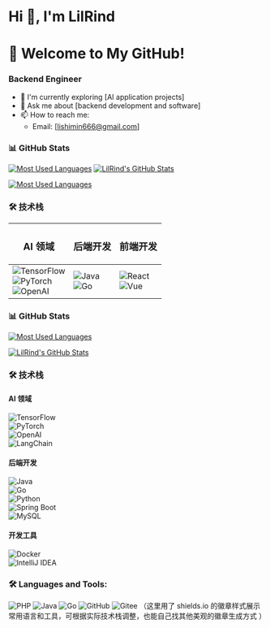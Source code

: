 # Hi 👋, I'm LilRind
# 🚀 Welcome to My GitHub!

### Backend Engineer
- 🌟 I'm currently exploring [AI application projects] 
- 📩 Ask me about [backend development and software]
- 📫 How to reach me: 
  - Email: [lishimin666@gmail.com]


### 📊 GitHub Stats
[![Most Used Languages](https://github-readme-stats.vercel.app/api/top-langs/?username=LilRind&layout=compact&theme=gradient)](https://github.com/anuraghazra/github-readme-stats)  [![LilRind's GitHub Stats](https://github-readme-stats.vercel.app/api?username=LilRind&show_icons=true&layout=compact&bg_color=30,FF69B4,9370DB&text_color=FFFFFF)](https://github.com/anuraghazra/github-readme-stats)  

[![Most Used Languages](https://github-readme-stats.vercel.app/api/top-langs/?username=LilRind&layout=compact&bg_color=30,FF69B4,9370DB&text_color=FFFFFF)](https://github.com/anuraghazra/github-readme-stats)

### 🛠 技术栈
| <h3>AI 领域</h3> | <h3>后端开发</h3> | <h3>前端开发</h3> |  
|------------------|------------------|------------------|  
| ![TensorFlow](https://img.shields.io/badge/TensorFlow-%23FF6F00.svg?style=for-the-badge&logo=TensorFlow&logoColor=white) <br> ![PyTorch](https://img.shields.io/badge/PyTorch-%23EE4C2C.svg?style=for-the-badge&logo=PyTorch&logoColor=white) <br> ![OpenAI](https://img.shields.io/badge/OpenAI-%23412991.svg?style=for-the-badge&logo=OpenAI&logoColor=white) | ![Java](https://img.shields.io/badge/Java-%23ED8B00.svg?style=for-the-badge&logo=openjdk&logoColor=white) <br> ![Go](https://img.shields.io/badge/Go-%2300ADD8.svg?style=for-the-badge&logo=go&logoColor=white) | ![React](https://img.shields.io/badge/React-%2320232a.svg?style=for-the-badge&logo=react&logoColor=%2361DAFB) <br> ![Vue](https://img.shields.io/badge/Vue-%234FC08D.svg?style=for-the-badge&logo=vue.js&logoColor=white) |  


### 📊 GitHub Stats  
<!-- 语言使用统计（可选） -->  
[![Most Used Languages](https://github-readme-stats.vercel.app/api/top-langs/?username=LilRind&layout=compact&theme=gradient)](https://github.com/anuraghazra/github-readme-stats)  

<!-- 动态统计卡片（代码提交、星标等） -->  
[![LilRind's GitHub Stats](https://github-readme-stats.vercel.app/api?username=LilRind&show_icons=true&theme=gradient)](https://github.com/anuraghazra/github-readme-stats)  


### 🛠 技术栈  
#### AI 领域  
![TensorFlow](https://img.shields.io/badge/TensorFlow-%23FF6F00.svg?style=for-the-badge&logo=TensorFlow&logoColor=white)  
![PyTorch](https://img.shields.io/badge/PyTorch-%23EE4C2C.svg?style=for-the-badge&logo=PyTorch&logoColor=white)  
![OpenAI](https://img.shields.io/badge/OpenAI-%23412991.svg?style=for-the-badge&logo=OpenAI&logoColor=white)  
![LangChain](https://img.shields.io/badge/LangChain-%23000000.svg?style=for-the-badge&logo=LangChain&logoColor=white)  


#### 后端开发  
![Java](https://img.shields.io/badge/Java-%23ED8B00.svg?style=for-the-badge&logo=openjdk&logoColor=white)  
![Go](https://img.shields.io/badge/Go-%2300ADD8.svg?style=for-the-badge&logo=go&logoColor=white)  
![Python](https://img.shields.io/badge/Python-%233776AB.svg?style=for-the-badge&logo=python&logoColor=white)  
![Spring Boot](https://img.shields.io/badge/Spring%20Boot-%236DB33F.svg?style=for-the-badge&logo=SpringBoot&logoColor=white)  
![MySQL](https://img.shields.io/badge/MySQL-%234479A1.svg?style=for-the-badge&logo=mysql&logoColor=white)  

#### 开发工具  
![Docker](https://img.shields.io/badge/Docker-%232496ED.svg?style=for-the-badge&logo=docker&logoColor=white)  
![IntelliJ IDEA](https://img.shields.io/badge/IntelliJ%20IDEA-%23000000.svg?style=for-the-badge&logo=intellij-idea&logoColor=white)  


### 🛠 Languages and Tools:
![PHP](https://img.shields.io/badge/PHP-%23777BB4.svg?style=for-the-badge&logo=php&logoColor=white)
![Java](https://img.shields.io/badge/Java-%23ED8B00.svg?style=for-the-badge&logo=openjdk&logoColor=white)
![Go](https://img.shields.io/badge/Go-%2300ADD8.svg?style=for-the-badge&logo=go&logoColor=white)
![GitHub](https://img.shields.io/badge/GitHub-%23121011.svg?style=for-the-badge&logo=github&logoColor=white)
![Gitee](https://img.shields.io/badge/Gitee-%23FF5700.svg?style=for-the-badge&logo=gitee&logoColor=white)
（这里用了 shields.io 的徽章样式展示常用语言和工具，可根据实际技术栈调整，也能自己找其他美观的徽章生成方式 ）





<!--
**LilRind/LilRind** is a ✨ _special_ ✨ repository because its `README.md` (this file) appears on your GitHub profile.

Here are some ideas to get you started:

- 🔭 I’m currently working on ...
- 🌱 I’m currently learning ...
- 👯 I’m looking to collaborate on ...
- 🤔 I’m looking for help with ...
- 💬 Ask me about ...
- 📫 How to reach me: ...
- 😄 Pronouns: ...
- ⚡ Fun fact: ...
-->

